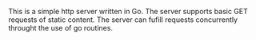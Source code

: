 This is a simple http server written in Go. The server supports basic GET requests of static content. The server can fufill requests concurrently throught the use of go routines. 
